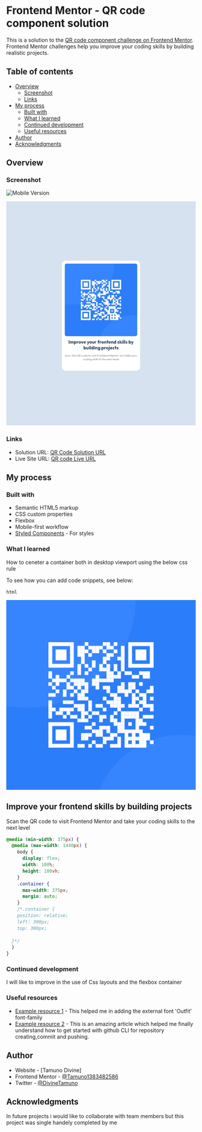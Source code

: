 # Frontend Mentor - QR code component solution

This is a solution to the [QR code component challenge on Frontend Mentor](https://www.frontendmentor.io/challenges/qr-code-component-iux_sIO_H). Frontend Mentor challenges help you improve your coding skills by building realistic projects.

## Table of contents

- [Overview](#overview)
  - [Screenshot](#screenshot)
  - [Links](#links)
- [My process](#my-process)
  - [Built with](#built-with)
  - [What I learned](#what-i-learned)
  - [Continued development](#continued-development)
  - [Useful resources](#useful-resources)
- [Author](#author)
- [Acknowledgments](#acknowledgments)

## Overview

### Screenshot

![Mobile Version](.screenshots/screenshot-mobile.jpg)

![Desktop Version](./screenshots/screenshot-desktop.png)

### Links

- Solution URL: [QR Code Solution URL](https://github.com/Tamuno1383482586/qr-code-component-main/)
- Live Site URL: [QR code Live URL](https://tamuno1383482586.github.io/qr-code-component-main/)

## My process

### Built with

- Semantic HTML5 markup
- CSS custom properties
- Flexbox
- Mobile-first workflow
- [Styled Components](https://styled-components.com/) - For styles

### What I learned

How to ceneter a container both in desktop viewport using the below css rule

To see how you can add code snippets, see below:

```
html
```

<div class="container">
      <img id="qr-image" src="images/image-qr-code.png" alt="qr-code" />
      <h2>Improve your frontend skills by building projects</h2>
      <p>
        Scan the QR code to visit Frontend Mentor and take your coding skills to
        the next level
      </p>
    </div>
    
```css
@media (min-width: 375px) {
  @media (max-width: 1440px) {
    body {
      display: flex;
      width: 100%;
      height: 100vh;
    }
    .container {
      max-width: 375px;
      margin: auto;
    }
    /*.container {
    position: relative;
    left: 300px;
    top: 300px;
    
  }*/
  }
}

```


### Continued development

I will like to improve in the use of Css layouts and the flexbox container

### Useful resources

- [Example resource 1](https://www.cdnfonts.com/outfit.font) - This helped me in adding
the external font 'Outfit' font-family
- [Example resource 2](https://docs.github.com/en/get-started/quickstart/create-a-repo?tool=cli) - This is an amazing article
which helped me finally understand how to get started with github CLI for
repository creating,commit and pushing.


## Author

- Website - [Tamuno Divine]
- Frontend Mentor - [@Tamuno1383482586](https://www.frontendmentor.io/profile/Tamuno1383482586)
- Twitter - [@DivineTamuno](https://mobile.twitter.com/DivineTamuno)



## Acknowledgments

In future projects i would like to collaborate with team members but this
project was single handely completed by me

```
